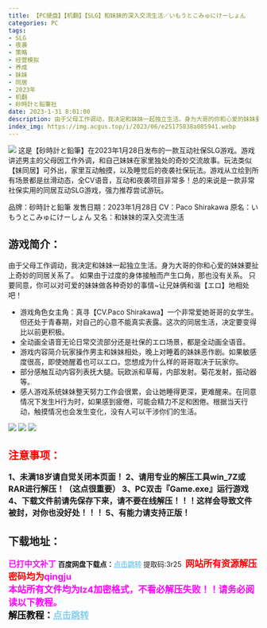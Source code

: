 ```yaml
---
title: 【PC硬盘】【机翻】【SLG】和妹妹的深入交流生活／いもうとこみゅにけーしょん
categories: PC
tags:
- SLG
- 夜袭
- 策略
- 经营模拟
- 养成
- 妹妹
- 同居
- 2023年
- 机翻
- 砂時計と鉛筆社
date: 2023-1-31 8:01:00
description: 由于父母工作调动，我决定和妹妹一起独立生活。身为大哥的你和心爱的妹妹要扯上奇妙的同居关系了。如果由于过度的身体接触而产生口角，那也没有关系。只要同意，你可以对可爱的妹妹做各种奇妙的事情~让兄妹俩和谐【エロ】地相处吧！
index_img: https://img.acgus.top/i/2023/06/e25175838a085941.webp
---
```

![](https://img.acgus.top/i/2023/06/e25175838a085941.webp)
这是【砂時計と鉛筆】在2023年1月28日发布的一款互动社保SLG游戏。游戏讲述男主的父母因工作外调，和自己妹妹在家里独处的奇妙交流故事。玩法类似【妹同居】可外出，家里互动触摸，以及睡觉后的夜袭社保玩法。游戏从立绘到所有场景都是丝滑动态，全CV语音，互动和夜袭项目非常多！总的来说是一款非常社保实用的同居互动SLG游戏，强力推荐尝试游玩。

品牌：砂時計と鉛筆
发售日期：2023年1月28日
CV：Paco Shirakawa
原名：いもうとこみゅにけーしょん
又名：和妹妹的深入交流生活

## 游戏简介：
由于父母工作调动，我决定和妹妹一起独立生活。身为大哥的你和心爱的妹妹要扯上奇妙的同居关系了。
如果由于过度的身体接触而产生口角，那也没有关系。
只要同意，你可以对可爱的妹妹做各种奇妙的事情~让兄妹俩和谐【エロ】地相处吧！

- 游戏角色女主角：真寻【CV.Paco Shirakawa】一个非常爱她哥哥的女学生。但还处于青春期，对自己的心意不能真实表露。这次的同居生活，决定要变得比以前更积极。
- 全动画全语音无论日常交流部分还是社保的エロ场景，都是全动画全语音。
-  游戏内容简介玩家操作男主和妹妹相处，晚上对睡着的妹妹恶作剧。如果敏感度很高，即使她醒着也可以エロ。您想成为什么样的哥哥取决于玩家你。
- 部分感触互动内容列表抚大腿。玩欧派和草莓，内部发射。菊花发射，振动器等。
- 感人游戏系统妹妹整天努力工作会很累，会让她睡得更深，更难醒来。在同意情况下发生H行为时，如果感到疲倦，可能会精力不足和困倦。根据当天行动，触摸情况也会发生变化，没有人可以干涉你们的生活。

![](https://img.acgus.top/i/2023/06/0a04c761f5085945.webp)
![](https://img.acgus.top/i/2023/06/17a6bb70a9085949.webp)
![](https://img.acgus.top/i/2023/06/3e1fa7f618085954.webp)




## <font color=#FF0000 >注意事项：</font>
<font size=3><b>1、未满18岁请自觉关闭本页面！
2、请用专业的解压工具win_7Z或RAR进行解压！（这点很重要）
3、PC双击『Game.exe』运行游戏
4、下载文件前请先保存下来，请不要在线解压！！！这样会导致文件被封，对你也没好处！！！
5、有能力请支持正版！</b></font>

## 下载地址：
<font color=#FF00FF size=3><b>已打中文补丁</b></font>
<b>百度网盘下载点：</b><a href="https://pan.baidu.com/s/1fb-mjuoINbYtwrmTqpQeEQ?pwd=3r25" style="color: #87CEEB;"><b>点击跳转</b></a> 提取码:3r25
<a style="padding: 0" href="https://post.qingju.org/AD/"><img style="max-width:100%" src="https://img.acgus.top/i/2024/07/478f689b8021d8d499ab43d21acf137a.gif" alt=""></a>
<b><font color=#FF0000 size=4>网站所有资源解压密码均为</b></font><b><font color=#FF00FF size=4>qingju</font><font color=#FF0000 ></font></b><br><b><font color=#FF00FF size=4>本站所有文件均为lz4加密格式，不看必解压失败！！请务必阅读以下教程。</b></font><br><b><font color=#000 size=4>解压教程：</b><a href="https://post.qingju.org/tutorial/000/" style="color: #87CEEB;"><b>点击跳转</b></a>
